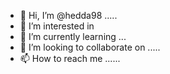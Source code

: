 - 👋 Hi, I’m @hedda98  .....
- 👀 I’m interested in 
- 🌱 I’m currently learning ...
- 💞️ I’m looking to collaborate on .....
- 📫 How to reach me ......

<!---
hedda98/hedda98 is a ✨ special ✨ repository because its `README.md` (this file) appears on your GitHub profile.
You can click the Preview link to take a look at your changes.
--->
